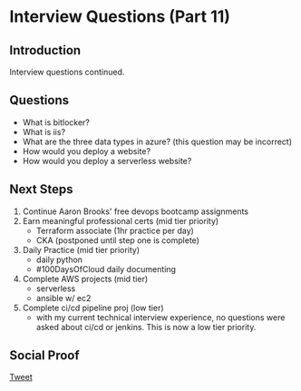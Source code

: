 # Interview Questions (Part 11)

## Introduction

Interview questions continued.

## Questions

- What is bitlocker?
- What is iis?
- What are the three data types in azure? (this question may be incorrect)
- How would you deploy a website?
- How would you deploy a serverless website?

## Next Steps

1) Continue Aaron Brooks' free devops bootcamp assignments
2) Earn meaningful professional certs (mid tier priority)
    - Terraform associate (1hr practice per day)
    - CKA (postponed until step one is complete)
3) Daily Practice (mid tier priority)
    - daily python
    - #100DaysOfCloud daily documenting
4) Complete AWS projects (mid tier)
    - serverless
    - ansible w/ ec2
5) Complete ci/cd pipeline proj (low tier)
    - with my current technical interview experience, no questions were asked about ci/cd or jenkins. This is now a low tier priority.

## Social Proof

[Tweet](https://twitter.com/lrnallday/status/1358050790703783936)
